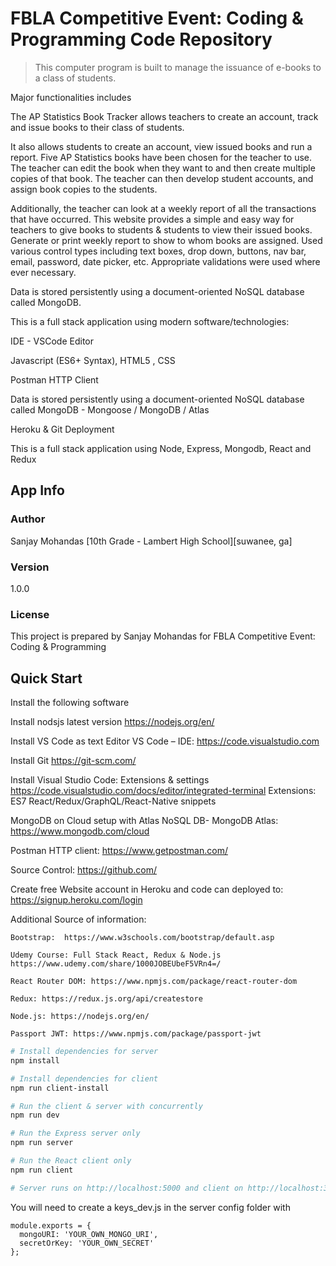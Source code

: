 # FBLA Competitive Event: Coding & Programming Code Repository

> This computer program is built to manage the issuance of e-books to a class of students.

Major functionalities includes

The AP Statistics Book Tracker allows teachers to create an account, track and issue books to their class of students.

It also allows students to create an account, view issued books and run a report.
Five AP Statistics books have been chosen for the teacher to use.
The teacher can edit the book when they want to and then create multiple copies of that book. The teacher can then develop student accounts, and assign book copies to the students.

Additionally, the teacher can look at a weekly report of all the transactions that have occurred. This website provides a simple and easy way for teachers to give books to students & students to view their issued books.
Generate or print weekly report to show to whom books are assigned.
Used various control types including text boxes, drop down, buttons, nav bar, email, password, date picker, etc.
Appropriate validations were used where ever necessary.

Data is stored persistently using a document-oriented NoSQL database called MongoDB.

This is a full stack application using modern software/technologies:

IDE - VSCode Editor

Javascript (ES6+ Syntax), HTML5 , CSS

Postman HTTP Client

Data is stored persistently using a document-oriented NoSQL database called MongoDB - Mongoose / MongoDB / Atlas

Heroku & Git Deployment

This is a full stack application using Node, Express, Mongodb, React and Redux

## App Info

### Author

Sanjay Mohandas
[10th Grade - Lambert High School][suwanee, ga]

### Version

1.0.0

### License

This project is prepared by Sanjay Mohandas for FBLA Competitive Event: Coding & Programming

## Quick Start

Install the following software

Install nodsjs latest version https://nodejs.org/en/

Install VS Code as text Editor VS Code – IDE: https://code.visualstudio.com

Install Git https://git-scm.com/

Install Visual Studio Code: Extensions & settings
https://code.visualstudio.com/docs/editor/integrated-terminal
Extensions:
ES7 React/Redux/GraphQL/React-Native snippets

MongoDB on Cloud setup with Atlas
NoSQL DB- MongoDB Atlas: https://www.mongodb.com/cloud

Postman HTTP client: https://www.getpostman.com/

Source Control: https://github.com/

Create free Website account in Heroku and code can deployed to:
https://signup.heroku.com/login

Additional Source of information:

    Bootstrap:  https://www.w3schools.com/bootstrap/default.asp

    Udemy Course: Full Stack React, Redux & Node.js https://www.udemy.com/share/1000JOBEUbeF5VRn4=/

    React Router DOM: https://www.npmjs.com/package/react-router-dom

    Redux: https://redux.js.org/api/createstore

    Node.js: https://nodejs.org/en/

    Passport JWT: https://www.npmjs.com/package/passport-jwt

```bash
# Install dependencies for server
npm install

# Install dependencies for client
npm run client-install

# Run the client & server with concurrently
npm run dev

# Run the Express server only
npm run server

# Run the React client only
npm run client

# Server runs on http://localhost:5000 and client on http://localhost:3000
```

You will need to create a keys_dev.js in the server config folder with

```
module.exports = {
  mongoURI: 'YOUR_OWN_MONGO_URI',
  secretOrKey: 'YOUR_OWN_SECRET'
};
```
